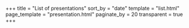 +++
title = "List of presentations"
sort_by = "date"
template = "list.html"
page_template = "presentation.html"
paginate_by = 20
transparent = true
+++
